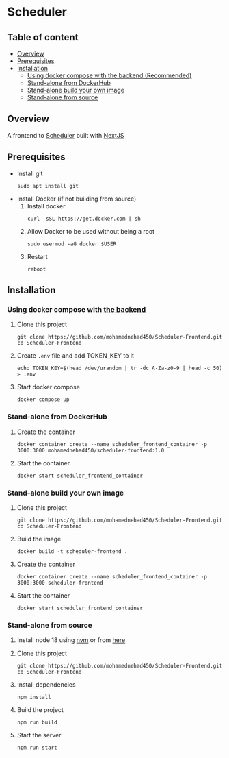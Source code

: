 
# Scheduler

## Table of content
+ [Overview](#overview)
+ [Prerequisites](#prerequisites)
+ [Installation](#installation)
    - [Using docker compose with the backend (Recommended)](#using-docker-compose-with-the-backend)
    - [Stand-alone from DockerHub](#stand-alone-from-dockerhub)
    - [Stand-alone build your own image](#stand-alone-build-your-own-image)
    - [Stand-alone from source](#stand-alone-from-source)


## Overview

A frontend to [Scheduler](https://github.com/mohamednehad450/Scheduler) built with [NextJS](https://nextjs.org/)


## Prerequisites
- Install git
    ```
    sudo apt install git
    ```
- Install Docker (if not building from source)
    1. Install docker
        ```
        curl -sSL https://get.docker.com | sh
        ```
    2. Allow Docker to be used without being a root
        ```
        sudo usermod -aG docker $USER
        ```
    3. Restart
        ``` 
        reboot
        ```


## Installation

### Using docker compose with [the backend](https://github.com/mohamednehad450/Scheduler)

1. Clone this project
    ```
    git clone https://github.com/mohamednehad450/Scheduler-Frontend.git
    cd Scheduler-Frontend
    ```
2. Create `.env` file and add TOKEN_KEY to it 
    ```
    echo TOKEN_KEY=$(head /dev/urandom | tr -dc A-Za-z0-9 | head -c 50) > .env
    ```
3. Start docker compose
    ```
    docker compose up
    ```

### Stand-alone from DockerHub
1. Create the container
    ```
    docker container create --name scheduler_frontend_container -p 3000:3000 mohamednehad450/scheduler-frontend:1.0
    ```
2. Start the container
    ```
    docker start scheduler_frontend_container
    ```

### Stand-alone build your own image
1. Clone this project
    ```
    git clone https://github.com/mohamednehad450/Scheduler-Frontend.git
    cd Scheduler-Frontend
    ```
2. Build the image 
    ``` 
    docker build -t scheduler-frontend .
    ```
3. Create the container
    ```
    docker container create --name scheduler_frontend_container -p 3000:3000 scheduler-frontend
    ```
4. Start the container
    ```
    docker start scheduler_frontend_container
    ```

### Stand-alone from source
1. Install node 18 using [nvm](https://github.com/nvm-sh/nvm) or from [here](https://nodejs.org/en/download/)

2. Clone this project
    ```
    git clone https://github.com/mohamednehad450/Scheduler-Frontend.git
    cd Scheduler-Frontend
    ```

3. Install dependencies
    ```
    npm install
    ```

4. Build the project
    ``` 
    npm run build
    ```

5. Start the server
    ```
    npm run start
    ```
